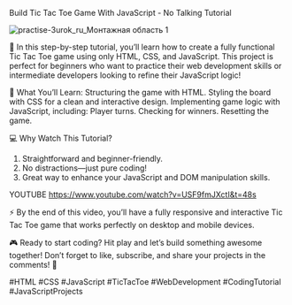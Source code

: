 Build Tic Tac Toe Game With JavaScript - No Talking Tutorial

![practise-3urok_ru_Монтажная область 1](https://github.com/user-attachments/assets/92ddcf37-d378-43a8-9733-192754329e18)


🔧 In this step-by-step tutorial, you’ll learn how to create a fully functional Tic Tac Toe game using only HTML, CSS, and JavaScript. This project is perfect for beginners who want to practice their web development skills or intermediate developers looking to refine their JavaScript logic!

📌 What You’ll Learn:
Structuring the game with HTML.
Styling the board with CSS for a clean and interactive design.
Implementing game logic with JavaScript, including:
  Player turns.
  Checking for winners.
  Resetting the game.

💻 Why Watch This Tutorial?
1. Straightforward and beginner-friendly.
2. No distractions—just pure coding!
3. Great way to enhance your JavaScript and DOM manipulation skills.

YOUTUBE
https://www.youtube.com/watch?v=USF9fmJXctI&t=48s

⚡ By the end of this video, you’ll have a fully responsive and interactive Tic Tac Toe game that works perfectly on desktop and mobile devices.

🎮 Ready to start coding? Hit play and let’s build something awesome together! Don’t forget to like, subscribe, and share your projects in the comments! 💬

#HTML #CSS #JavaScript #TicTacToe #WebDevelopment #CodingTutorial #JavaScriptProjects
